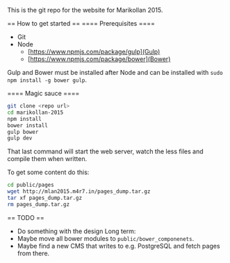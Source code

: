 This is the git repo for the website for Marikollan 2015.

== How to get started ==
==== Prerequisites ====
* Git
* Node
  * [https://www.npmjs.com/package/gulp](Gulp)
  * [https://www.npmjs.com/package/bower](Bower)

Gulp and Bower must be installed after Node and can be installed with `sudo npm install -g bower gulp`.

==== Magic sauce ====
```bash
git clone <repo url>
cd marikollan-2015
npm install
bower install
gulp bower
gulp dev
```

That last command will start the web server, watch the less files and compile them when written.

To get some content do this:
```bash
cd public/pages
wget http://mlan2015.m4r7.in/pages_dump.tar.gz
tar xf pages_dump.tar.gz
rm pages_dump.tar.gz
```

== TODO ==
* Do something with the design
Long term:
* Maybe move all bower modules to `public/bower_componenets`.
* Maybe find a new CMS that writes to e.g. PostgreSQL and fetch pages from there.
